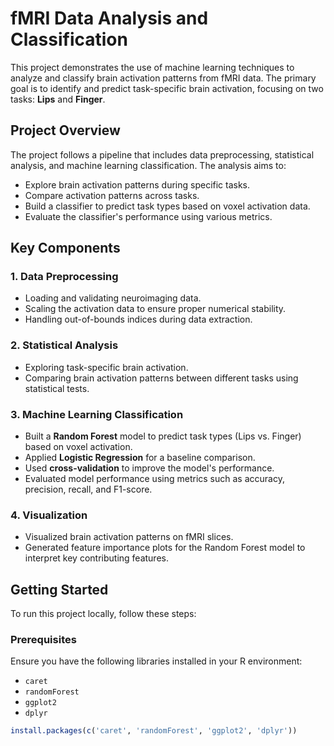 # fMRI Data Analysis and Classification

This project demonstrates the use of machine learning techniques to analyze and classify brain activation patterns from fMRI data. The primary goal is to identify and predict task-specific brain activation, focusing on two tasks: **Lips** and **Finger**.

## Project Overview

The project follows a pipeline that includes data preprocessing, statistical analysis, and machine learning classification. The analysis aims to:

- Explore brain activation patterns during specific tasks.
- Compare activation patterns across tasks.
- Build a classifier to predict task types based on voxel activation data.
- Evaluate the classifier's performance using various metrics.

## Key Components

### 1. **Data Preprocessing**
- Loading and validating neuroimaging data.
- Scaling the activation data to ensure proper numerical stability.
- Handling out-of-bounds indices during data extraction.

### 2. **Statistical Analysis**
- Exploring task-specific brain activation.
- Comparing brain activation patterns between different tasks using statistical tests.

### 3. **Machine Learning Classification**
- Built a **Random Forest** model to predict task types (Lips vs. Finger) based on voxel activation.
- Applied **Logistic Regression** for a baseline comparison.
- Used **cross-validation** to improve the model's performance.
- Evaluated model performance using metrics such as accuracy, precision, recall, and F1-score.

### 4. **Visualization**
- Visualized brain activation patterns on fMRI slices.
- Generated feature importance plots for the Random Forest model to interpret key contributing features.

## Getting Started

To run this project locally, follow these steps:

### Prerequisites
Ensure you have the following libraries installed in your R environment:
- `caret`
- `randomForest`
- `ggplot2`
- `dplyr`

```r
install.packages(c('caret', 'randomForest', 'ggplot2', 'dplyr'))
